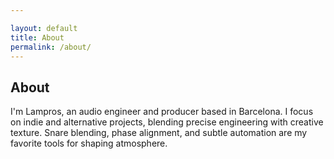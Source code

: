 ```yaml
---

layout: default
title: About
permalink: /about/
---
```


## About
I'm Lampros, an audio engineer and producer based in Barcelona.
I focus on indie and alternative projects, blending precise engineering with creative texture.
Snare blending, phase alignment, and subtle automation are my favorite tools for shaping atmosphere.
